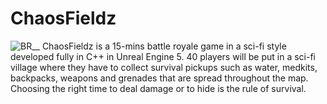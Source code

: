 # ChaosFieldz
![BR__](https://github.com/rouaabidi88/ChaosFieldz/assets/83541967/89a4c8dc-b0d1-4ef7-970b-2b33c5de9515)
ChaosFieldz is a 15-mins battle royale game in a sci-fi style developed fully in C++ in Unreal Engine 5. 40 players will be put in a sci-fi village where they have to collect survival pickups such as water, medkits, backpacks, weapons and grenades that are spread throughout the map. Choosing the right time to deal damage or to hide is the rule of survival.


       
